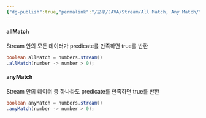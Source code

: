 ```yaml
---
{"dg-publish":true,"permalink":"/공부/JAVA/Stream/All Match, Any Match/","dgPassFrontmatter":true}
---
```


#### allMatch
Stream 안의 모든 데이터가 predicate를 만족하면 true를 반환

````java
boolean allMatch = numbers.stream()
.allMatch(number -> number > 0);
`````

#### anyMatch
Stream 안의 데이터 중 하나라도 predicate를 만족하면 true를 반환

````java
boolean anyMatch = numbers.stream()
.anyMatch(number -> number > 0);
`````